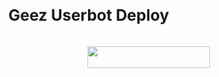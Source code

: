 # Geez Userbot Deploy
#

<p align="center"><a href="https://heroku.com/deploy?template=https://github.com/MouseNymous/forkgeez"> <img src="https://img.shields.io/badge/Deploy%20To%20Heroku-purple?style=for-the-badge&logo=heroku" width="220" height="38.45"/></a></p>

